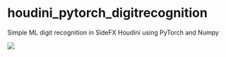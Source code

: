 # houdini_pytorch_digitrecognition
Simple ML digit recognition in SideFX Houdini using PyTorch and Numpy

![](Houdini_DigitRecognition_PyTorch_v01.gif)
